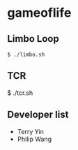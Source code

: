 # gameoflife

## Limbo Loop

    $ ./limbo.sh

## TCR

  $ ./tcr.sh

## Developer list

- Terry Yin
- Philip Wang 
